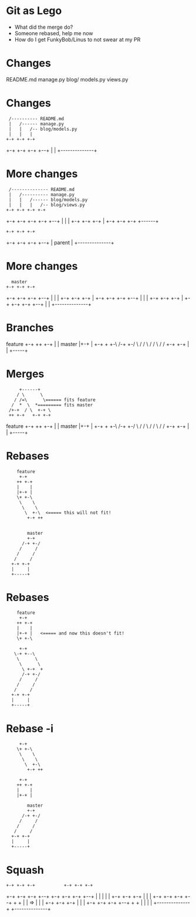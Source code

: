 # Git as Lego

* What did the merge do?
* Someone rebased, help me now
* How do I get FunkyBob/Linus to not swear at my PR

# Changes

README.md
manage.py
blog/
    models.py
    views.py

# Changes

     /---------- README.md
     |   /------ manage.py
     |   |   /-- blog/models.py
     |   |   |
    +-+ +-+ +-+
  +-+ +-+ +-+ +--+
  |              |
  +--------------+

# More changes

     /-------------- README.md
     |   /---------- manage.py
     |   |   /------ blog/models.py
     |   |   |   /-- blog/views.py
    +-+ +-+ +-+ +-+
  +-+ +-+ +-+ +-+ +--+
  |                  |
  | +-+ +-+ +-+      |
  +-+ +-+ +-+ +------+

    +-+ +-+ +-+
  +-+ +-+ +-+ +--+
  |    parent    |
  +--------------+

# More changes

      master
    +-+ +-+ +-+
  +-+ +-+ +-+ +--+
  |              |
  | +-+ +-+ +-+  |
  +-+ +-+ +-+ +--+
  |              |
  | +-+ +-+ +-+  |
  +-+ +-+ +-+ +--+
  |              |
  +--------------+

# Branches

  feature
   +-+
  ++ +-+
  |    |    master
  |+-+ |    +-+
  \+ +-\  /-+ +-/
   \    \/     /
    \   /     /
     \ /     /
      +-+ +-+
      |     |
      +-----+

# Merges

         +------+
        / \      \
       / /=\      \====== fits feature
      /  *  \  *========= fits master
     /+-+  / \  +-+ \
     ++ +-+   +-+ +-+


  feature
   +-+
  ++ +-+
  |    |    master
  |+-+ |    +-+
  \+ +-\  /-+ +-/
   \    \/     /
    \   /     /
     \ /     /
      +-+ +-+
      |     |
      +-----+

# Rebases

        feature
         +-+
        ++ +-+
        |    |
        |+-+ |
        \+ +-\ 
         \    \ 
          \    \ 
           \  +-\  <===== this will not fit!
            +-+ ++


            master
            +-+
          /-+ +-/
         /     /
        /     /
       /     /
      +-+ +-+
      |     |
      +-----+

# Rebases

        feature
         +-+
        ++ +-+
        |    |
        |+-+ |   <===== and now this doesn't fit!
        \+ +-\ 

         +-+
       \-+ +--\ 
        \      \ 
         \      \ 
          \ +-+  +
          /-+ +-/
         /     /
        /     /
       /     /
      +-+ +-+
      |     |
      +-----+

# Rebase -i

         +-+
        \+ +-\ 
         \    \ 
          \    \ 
           \  +-\
            +-+ ++

         +-+
        ++ +-+
        |    |
        |+-+ |

            master
            +-+
          /-+ +-/
         /     /
        /     /
       /     /
      +-+ +-+
      |     |
      +-----+

# Squash

    +-+ +-+ +-+           +-+ +-+ +-+
  +-+ +-+ +-+ +--+      +-+ +-+ +-+ +--+
  |              |      |              |
  | +-+ +-+ +-+  |      |              |
  +-+ +-+ +-+ +--+      +              +
  |              |  =>  |              |
  | +-+ +-+ +-+  |      |              |
  +-+ +-+ +-+ +--+      +              +
  |              |      |              |
  +--------------+      +--------------+
